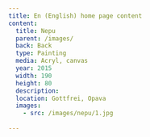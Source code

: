 ```yaml
---
title: En (English) home page content
content:
  title: Nepu
  parent: /images/
  back: Back
  type: Painting
  media: Acryl, canvas
  year: 2015
  width: 190
  height: 80
  description: 
  location: Gottfrei, Opava
  images:
    - src: /images/nepu/1.jpg
    
---
```


